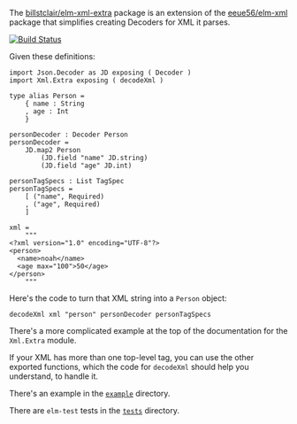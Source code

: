 The [billstclair/elm-xml-extra](http://package.elm-lang.org/packages/billstclair/elm-xml-extra/latest) package is an extension of the [eeue56/elm-xml](http://package.elm-lang.org/packages/eeue56/elm-xml/latest) package that simplifies creating Decoders for XML it parses.

[![Build Status](https://travis-ci.org/billstclair/elm-xml-extra.svg?branch=master)](https://travis-ci.org/billstclair/elm-xml-extra)

Given these definitions:

    import Json.Decoder as JD exposing ( Decoder )
    import Xml.Extra exposing ( decodeXml )

    type alias Person =
        { name : String
        , age : Int
        }

    personDecoder : Decoder Person
    personDecoder =
        JD.map2 Person
            (JD.field "name" JD.string)
            (JD.field "age" JD.int)

    personTagSpecs : List TagSpec
    personTagSpecs =
        [ ("name", Required)
        , ("age", Required)
        ]
       
    xml =
        """
    <?xml version="1.0" encoding="UTF-8"?>
    <person>
      <name>noah</name>
      <age max="100">50</age>
    </person>
        """

Here's the code to turn that XML string into a `Person` object:

    decodeXml xml "person" personDecoder personTagSpecs

There's a more complicated example at the top of the documentation for the `Xml.Extra` module.

If your XML has more than one top-level tag, you can use the other exported functions, which the code for `decodeXml` should help you understand, to handle it.

There's an example in the [`example`](https://github.com/billstclair/elm-xml-extra/tree/master/example) directory.

There are `elm-test` tests in the [`tests`](https://github.com/billstclair/elm-xml-extra/tree/master/tests) directory.
